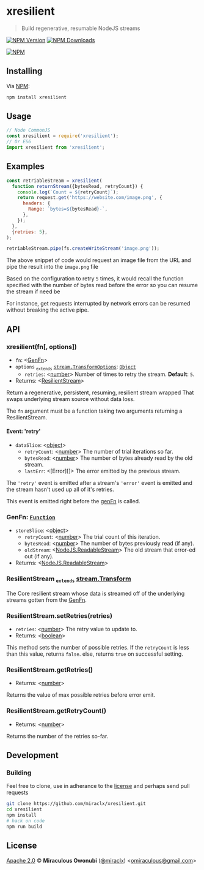 # xresilient

> Build regenerative, resumable NodeJS streams

[![NPM Version][npm-image]][npm-url]
[![NPM Downloads][downloads-image]][downloads-url]

[![NPM][npm-image-url]][npm-url]

## Installing

Via [NPM][npm]:

``` bash
npm install xresilient
```

## Usage

``` javascript
// Node CommonJS
const xresilient = require('xresilient');
// Or ES6
import xresilient from 'xresilient';
```

## Examples

``` javascript
const retriableStream = xresilient(
  function returnStream({bytesRead, retryCount}) {
    console.log(`Count = ${retryCount}`);
    return request.get('https://website.com/image.png', {
      headers: {
        Range: `bytes=${bytesRead}-`,
      },
    });
  },
  {retries: 5},
);

retriableStream.pipe(fs.createWriteStream('image.png'));
```

The above snippet of code would request an image file from the URL and pipe the result into the `image.png` file

Based on the configuration to retry `5` times, it would recall the function specified with the number of bytes read before the error so you can resume the stream if need be

For instance, get requests interrupted by network errors can be resumed without breaking the active pipe.

## API

### xresilient(fn[, options])

* `fn`: &lt;[GenFn](#genfn)&gt;
* `options` <sub>`extends`</sub> [`stream.TransformOptions`][stream.TransformOptions]: [`Object`][object]
  * `retries`: &lt;[number][]&gt; Number of times to retry the stream. **Default**: `5`.
* Returns: &lt;[ResilientStream](#resilientstream)&gt;

Return a regenerative, persistent, resuming, resilient stream wrapped
That swaps underlying stream source without data loss.

The `fn` argument must be a function taking two arguments returning a ResilientStream.

#### Event: 'retry'

* `dataSlice`: &lt;[object][]&gt;
  * `retryCount`: &lt;[number][]&gt; The number of trial iterations so far.
  * `bytesRead`: &lt;[number][]&gt; The number of bytes already read by the old stream.
  * `lastErr`: &lt;[Error][]&gt; The error emitted by the previous stream.

The `'retry'` event is emitted after a stream's `'error'` event is emitted and the stream hasn't used up all of it's retries.

This event is emitted right before the [genFn](#genfn) is called.

### <a id='genfn'></a>GenFn: [`Function`][function]

* `storeSlice`: &lt;[object][]&gt;
  * `retryCount`: &lt;[number][]&gt; The trial count of this iteration.
  * `bytesRead`: &lt;[number][]&gt; The number of bytes previously read (if any).
  * `oldStream`: &lt;[NodeJS.ReadableStream][]&gt; The old stream that error-ed out (if any).
* Returns: &lt;[NodeJS.ReadableStream][]&gt;

### <a id='resilientstream'></a>ResilientStream <sub>`extends`</sub> [stream.Transform][]

The Core resilient stream whose data is streamed off of the underlying streams gotten from the [GenFn](#genfn).

### <a id='resilientstream_setretries'></a>ResilientStream.setRetries(retries)

* `retries`: &lt;[number][]&gt; The retry value to update to.
* Returns: &lt;[boolean][]&gt;

This method sets the number of possible retries.
If the `retryCount` is less than this value, returns `false`.
else, returns `true` on successful setting.

### <a id='resilientstream_getretries'></a>ResilientStream.getRetries()

* Returns: &lt;[number][]&gt;

Returns the value of max possible retries before error emit.

### <a id='resilientstream_getretrycount'></a>ResilientStream.getRetryCount()

* Returns: &lt;[number][]&gt;

Returns the number of the retries so-far.

## Development

### Building

Feel free to clone, use in adherance to the [license](#license) and perhaps send pull requests

``` bash
git clone https://github.com/miraclx/xresilient.git
cd xresilient
npm install
# hack on code
npm run build
```

## License

[Apache 2.0][license] © **Miraculous Owonubi** ([@miraclx][author-url]) &lt;omiraculous@gmail.com&gt;

[stream.Transform]: https://nodejs.org/api/stream.html#stream_class_stream_transform
[NodeJS.ReadableStream]: https://nodejs.org/api/stream.html#stream_class_stream_readable
[stream.TransformOptions]: https://nodejs.org/api/stream.html#stream_new_stream_transform_options

[npm]:  https://github.com/npm/cli "The Node Package Manager"
[license]:  LICENSE "Apache 2.0 License"
[author-url]: https://github.com/miraclx

[npm-url]: https://npmjs.org/package/xresilient
[npm-image]: https://badgen.net/npm/node/xresilient
[npm-image-url]: https://nodei.co/npm/xresilient.png?stars&downloads
[downloads-url]: https://npmjs.org/package/xresilient
[downloads-image]: https://badgen.net/npm/dm/xresilient

[number]: https://developer.mozilla.org/en-US/docs/Web/JavaScript/Data_structures#Number_type
[object]: https://developer.mozilla.org/en-US/docs/Web/JavaScript/Reference/Global_Objects/Object
[boolean]: https://developer.mozilla.org/en-US/docs/Web/JavaScript/Data_structures#Boolean_type
[function]: https://developer.mozilla.org/en-US/docs/Web/JavaScript/Reference/Global_Objects/Function
